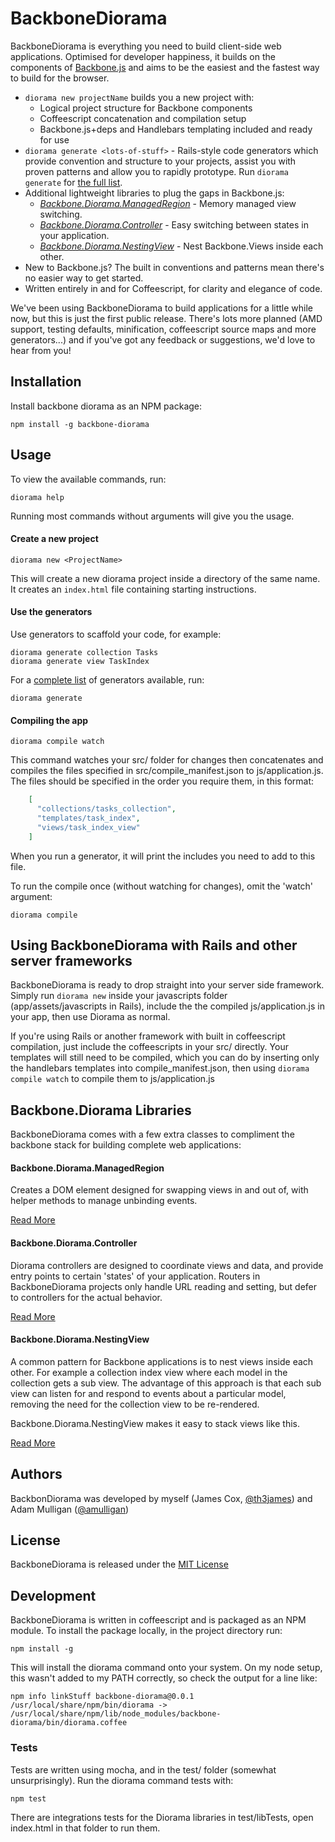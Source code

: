 # BackboneDiorama

BackboneDiorama is everything you need to build client-side web applications.
Optimised for developer happiness, it builds on the components of [Backbone.js](http://backbonejs.org)
and aims to be the easiest and the fastest way to build for the browser.

* `diorama new projectName` builds you a new project with:
  * Logical project structure for Backbone components
  * Coffeescript concatenation and compilation setup
  * Backbone.js+deps and Handlebars templating included and ready for use
* `diorama generate <lots-of-stuff>` - Rails-style code generators which provide convention and structure to your projects, assist you with proven patterns and allow you to rapidly prototype. Run `diorama generate` for [the full list](src/commands/generators#backbonediorama-generators).
* Additional lightweight libraries to plug the gaps in Backbone.js:
  * [*Backbone.Diorama.ManagedRegion*](src/lib/diorama_managed_region.md) - Memory managed view switching.
  * [*Backbone.Diorama.Controller*](src/lib/diorama_controller.md) - Easy switching between states in your application.
  * [*Backbone.Diorama.NestingView*](src/lib/diorama_nesting_view.md) - Nest Backbone.Views inside each other.
* New to Backbone.js? The built in conventions and patterns mean there's no easier way to get started.
* Written entirely in and for Coffeescript, for clarity and elegance of code.

We've been using BackboneDiorama to build applications for a little while now,
but this is just the first public release. There's lots more planned (AMD
support, testing defaults, minification, coffeescript source maps and more
generators...) and if you've got any feedback or suggestions, we'd love to hear
from you!

## Installation
Install backbone diorama as an NPM package:

    npm install -g backbone-diorama

## Usage

To view the available commands, run:

    diorama help

Running most commands without arguments will give you the usage.

#### Create a new project

    diorama new <ProjectName>

This will create a new diorama project inside a directory of the same
name. It creates an `index.html` file containing starting instructions.

#### Use the generators

Use generators to scaffold your code, for example:

    diorama generate collection Tasks
    diorama generate view TaskIndex

For a [complete list](src/commands/generators) of generators
available, run:

    diorama generate

#### Compiling the app

    diorama compile watch

This command watches your src/ folder for changes then concatenates and
compiles the files specified in src/compile_manifest.json to js/application.js.
The files should be specified in the order you require them, in this format:

```json
    [
      "collections/tasks_collection",
      "templates/task_index",
      "views/task_index_view"
    ]
```

When you run a generator, it will print the includes you need to add to this
file.

To run the compile once (without watching for changes), omit the 'watch'
argument:

    diorama compile

## Using BackboneDiorama with Rails and other server frameworks

BackboneDiorama is ready to drop straight into your server side framework.
Simply run `diorama new` inside your javascripts folder (app/assets/javascripts
in Rails), include the the compiled js/application.js in your app, then use
Diorama as normal.

If you're using Rails or another framework with built in coffeescript
compilation, just include the coffeescripts in your src/ directly. Your
templates will still need to be compiled, which you can do by inserting only
the handlebars templates into compile_manifest.json, then using `diorama
compile watch` to compile them to js/application.js

## Backbone.Diorama Libraries

BackboneDiorama comes with a few extra classes to compliment the
backbone stack for building complete web applications:

#### Backbone.Diorama.ManagedRegion

Creates a DOM element designed for swapping views in and out of, with
helper methods to manage unbinding events.

[Read More](src/lib/diorama_managed_region.md)

#### Backbone.Diorama.Controller

Diorama controllers are designed to coordinate views and data, and
provide entry points to certain 'states' of your application.
Routers in BackboneDiorama projects only handle URL reading and
setting, but defer to controllers for the actual behavior.

[Read More](src/lib/diorama_controller.md)

#### Backbone.Diorama.NestingView

A common pattern for Backbone applications is to nest views inside each
other. For example a collection index view where each model in the
collection gets a sub view. The advantage of this approach is that each
sub view can listen for and respond to events about a particular model,
removing the need for the collection view to be re-rendered.

Backbone.Diorama.NestingView makes it easy to stack views like this.

[Read More](src/lib/diorama_nesting_view.md)

## Authors

BackbonDiorama was developed by myself (James Cox,
[@th3james](https://twitter.com/th3james)) and Adam Mulligan
([@amulligan](https://twitter.com/amulligan))

## License

BackboneDiorama is released under the [MIT License](http://opensource.org/licenses/MIT)

## Development

BackboneDiorama is written in coffeescript and is packaged as an NPM
module. To install the package locally, in the project directory run:

    npm install -g

This will install the diorama command onto your system. On my node
setup, this wasn't added to my PATH correctly, so check the output for a
line like:

    npm info linkStuff backbone-diorama@0.0.1
    /usr/local/share/npm/bin/diorama -> /usr/local/share/npm/lib/node_modules/backbone-diorama/bin/diorama.coffee

### Tests

Tests are written using mocha, and in the test/ folder (somewhat
unsurprisingly). Run the diorama command tests with:

    npm test

There are integrations tests for the Diorama libraries in test/libTests, open
index.html in that folder to run them.
